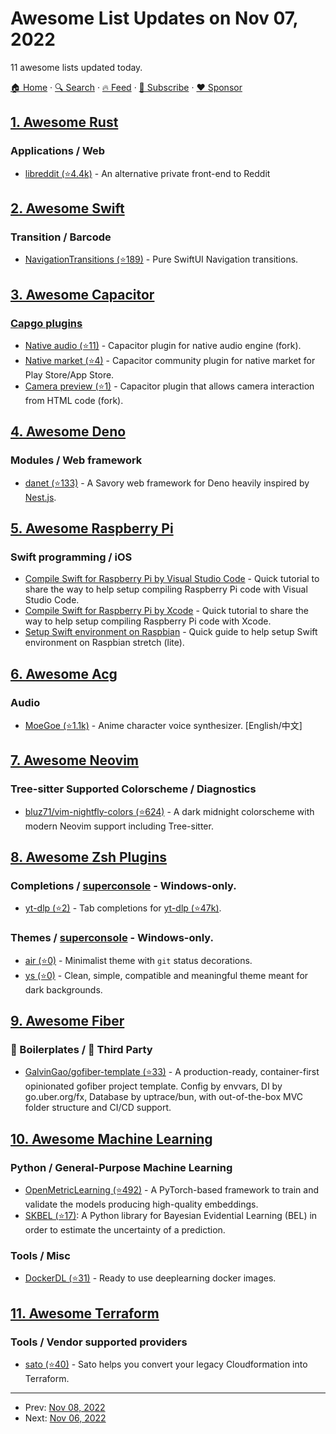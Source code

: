 # Awesome List Updates on Nov 07, 2022

11 awesome lists updated today.

[🏠 Home](/README.md) · [🔍 Search](https://www.trackawesomelist.com/search/) · [🔥 Feed](https://www.trackawesomelist.com/rss.xml) · [📮 Subscribe](https://trackawesomelist.us17.list-manage.com/subscribe?u=d2f0117aa829c83a63ec63c2f&id=36a103854c) · [❤️  Sponsor](https://github.com/sponsors/theowenyoung)



## [1. Awesome Rust](/content/rust-unofficial/awesome-rust/README.md)

### Applications / Web

*   [libreddit (⭐4.4k)](https://github.com/libreddit/libreddit) - An alternative private front-end to Reddit

## [2. Awesome Swift](/content/matteocrippa/awesome-swift/README.md)

### Transition / Barcode

*   [NavigationTransitions (⭐189)](https://github.com/davdroman/swiftui-navigation-transitions) - Pure SwiftUI Navigation transitions.

## [3. Awesome Capacitor](/content/riderx/awesome-capacitor/README.md)

### [Capgo plugins](https://capgo.app/)

*   [Native audio (⭐11)](https://github.com/Cap-go/native-audio) - Capacitor plugin for native audio engine (fork).
*   [Native market (⭐4)](https://github.com/Cap-go/native-market) - Capacitor community plugin for native market for Play Store/App Store.
*   [Camera preview (⭐1)](https://github.com/Cap-go/camera-preview) - Capacitor plugin that allows camera interaction from HTML code (fork).

## [4. Awesome Deno](/content/denolib/awesome-deno/README.md)

### Modules / Web framework

*   [danet (⭐133)](https://github.com/Savory/Danet) - A Savory web framework for Deno heavily inspired by [Nest.js](https://nestjs.com).

## [5. Awesome Raspberry Pi](/content/thibmaek/awesome-raspberry-pi/README.md)

### Swift programming / iOS

*   [Compile Swift for Raspberry Pi by Visual Studio Code](https://medium.com/@programmingpassion/compile-swift-for-raspberry-pi-by-visual-studio-code-3f303e32d34e) - Quick tutorial to share the way to help setup compiling Raspberry Pi code with Visual Studio Code.
*   [Compile Swift for Raspberry Pi by Xcode](https://medium.com/@programmingpassion/compile-swift-for-raspberry-pi-by-xcode-406ac26b63ec) - Quick tutorial to share the way to help setup compiling Raspberry Pi code with Xcode.
*   [Setup Swift environment on Raspbian](https://medium.com/@programmingpassion/set-up-swift-environment-on-raspberry-pi-part-2-2-56f7f33b00d) - Quick guide to help setup Swift environment on Raspbian stretch (lite).

## [6. Awesome Acg](/content/soruly/awesome-acg/README.md)

### Audio

*   [MoeGoe (⭐1.1k)](https://github.com/CjangCjengh/MoeGoe) - Anime character voice synthesizer. \[English/中文]

## [7. Awesome Neovim](/content/rockerBOO/awesome-neovim/README.md)

### Tree-sitter Supported Colorscheme / Diagnostics

*   [bluz71/vim-nightfly-colors (⭐624)](https://github.com/bluz71/vim-nightfly-colors) - A dark midnight colorscheme with modern Neovim support including Tree-sitter.

## [8. Awesome Zsh Plugins](/content/unixorn/awesome-zsh-plugins/README.md)

### Completions / [superconsole](https://github.com/alexchmykhalo/superconsole) - Windows-only.

*   [yt-dlp (⭐2)](https://github.com/clavelm/yt-dlp-omz-plugin) - Tab completions for [yt-dlp (⭐47k)](https://github.com/yt-dlp/yt-dlp).

### Themes / [superconsole](https://github.com/alexchmykhalo/superconsole) - Windows-only.

*   [air (⭐0)](https://github.com/Ivan-Kuzmichev/air) - Minimalist theme with `git` status decorations.
*   [ys (⭐0)](https://github.com/cristiancavalli/ys-zsh-custom-theme) - Clean, simple, compatible and meaningful theme meant for dark backgrounds.

## [9. Awesome Fiber](/content/gofiber/awesome-fiber/README.md)

### 🚧 Boilerplates / 🌱 Third Party

*   [GalvinGao/gofiber-template (⭐33)](https://github.com/GalvinGao/gofiber-template) - A production-ready, container-first opinionated gofiber project template. Config by envvars, DI by go.uber.org/fx, Database by uptrace/bun, with out-of-the-box MVC folder structure and CI/CD support.

## [10. Awesome Machine Learning](/content/josephmisiti/awesome-machine-learning/README.md)

### Python / General-Purpose Machine Learning

*   [OpenMetricLearning (⭐492)](https://github.com/OML-Team/open-metric-learning) - A PyTorch-based framework to train and validate the models producing high-quality embeddings.
*   [SKBEL (⭐17)](https://github.com/robinthibaut/skbel): A Python library for Bayesian Evidential Learning (BEL) in order to estimate the uncertainty of a prediction.

### Tools / Misc

*   [DockerDL (⭐31)](https://github.com/matifali/dockerdl) - Ready to use deeplearning docker images.

## [11. Awesome Terraform](/content/shuaibiyy/awesome-terraform/README.md)

### Tools / Vendor supported providers

*   [sato (⭐40)](https://github.com/JamesWoolfenden/sato) - Sato helps you convert your legacy Cloudformation into Terraform.

---

- Prev: [Nov 08, 2022](/content/2022/11/08/README.md)
- Next: [Nov 06, 2022](/content/2022/11/06/README.md)